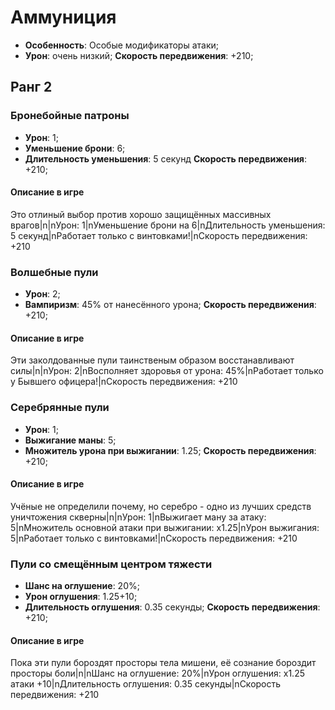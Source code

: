 # Аммуниция

* **Особенность**: Особые модификаторы атаки;
* **Урон**: очень низкий;
**Скорость передвижения**: +210;

## Ранг 2

### Бронебойные патроны

* **Урон**: 1;
* **Уменьшение брони**: 6;
* **Длительность уменьшения**: 5 секунд
**Скорость передвижения**: +210;

#### Описание в игре
Это отлиный выбор против хорошо защищённых массивных врагов|n|nУрон: 1|nУменьшение брони на 6|nДлительность уменьшения: 5 секунд|nРаботает только с винтовками!|nСкорость передвижения: +210

### Волшебные пули

* **Урон**: 2;
* **Вампиризм**: 45% от нанесённого урона;
**Скорость передвижения**: +210;

#### Описание в игре
Эти заколдованные пули таинственым образом восстанавливают силы|n|nУрон: 2|nВосполняет здоровья от урона: 45%|nРаботает только у Бывшего офицера!|nСкорость передвижения: +210

### Серебрянные пули

* **Урон**: 1;
* **Выжигание маны**: 5;
* **Множитель урона при выжигании**: 1.25;
**Скорость передвижения**: +210;

#### Описание в игре
Учёные не определили почему, но серебро - одно из лучших средств уничтожения скверны|n|nУрон: 1|nВыжигает ману за атаку: 5|nМножитель основной атаки при выжигании: х1.25|nУрон выжигания: 5|nРаботает только с винтовками!|nСкорость передвижения: +210

### Пули со смещённым центром тяжести

* **Шанс на оглушение**: 20%;
* **Урон оглушения**: 1.25+10;
* **Длительность оглушения**: 0.35 секунды;
**Скорость передвижения**: +210;

#### Описание в игре
Пока эти пули бороздят просторы тела мишени, её сознание бороздит просторы боли|n|nШанс на оглушение: 20%|nУрон оглушения: х1.25 атаки +10|nДлительность оглушения: 0.35 секунды|nСкорость передвижения: +210